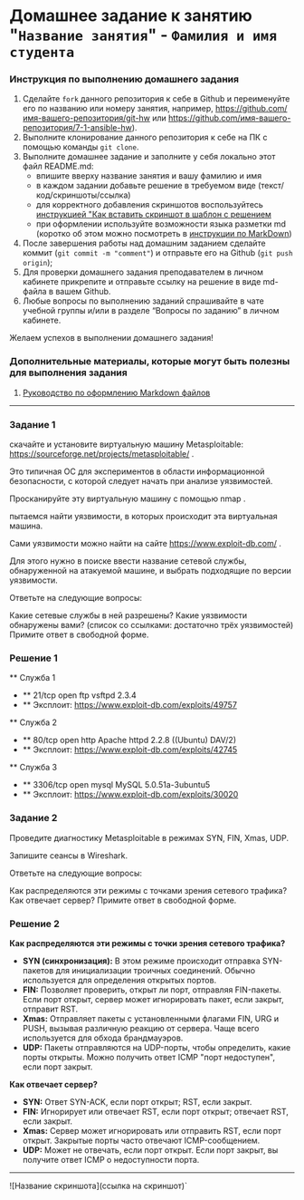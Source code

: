 # Домашнее задание к занятию "`Название занятия`" - `Фамилия и имя студента`


### Инструкция по выполнению домашнего задания

   1. Сделайте `fork` данного репозитория к себе в Github и переименуйте его по названию или номеру занятия, например, https://github.com/имя-вашего-репозитория/git-hw или  https://github.com/имя-вашего-репозитория/7-1-ansible-hw).
   2. Выполните клонирование данного репозитория к себе на ПК с помощью команды `git clone`.
   3. Выполните домашнее задание и заполните у себя локально этот файл README.md:
      - впишите вверху название занятия и вашу фамилию и имя
      - в каждом задании добавьте решение в требуемом виде (текст/код/скриншоты/ссылка)
      - для корректного добавления скриншотов воспользуйтесь [инструкцией "Как вставить скриншот в шаблон с решением](https://github.com/netology-code/sys-pattern-homework/blob/main/screen-instruction.md)
      - при оформлении используйте возможности языка разметки md (коротко об этом можно посмотреть в [инструкции  по MarkDown](https://github.com/netology-code/sys-pattern-homework/blob/main/md-instruction.md))
   4. После завершения работы над домашним заданием сделайте коммит (`git commit -m "comment"`) и отправьте его на Github (`git push origin`);
   5. Для проверки домашнего задания преподавателем в личном кабинете прикрепите и отправьте ссылку на решение в виде md-файла в вашем Github.
   6. Любые вопросы по выполнению заданий спрашивайте в чате учебной группы и/или в разделе “Вопросы по заданию” в личном кабинете.
   
Желаем успехов в выполнении домашнего задания!
   
### Дополнительные материалы, которые могут быть полезны для выполнения задания

1. [Руководство по оформлению Markdown файлов](https://gist.github.com/Jekins/2bf2d0638163f1294637#Code)

---

### Задание 1
скачайте и установите виртуальную машину Metasploitable: https://sourceforge.net/projects/metasploitable/ .

Это типичная ОС для экспериментов в области информационной безопасности, с которой следует начать при анализе уязвимостей.

Просканируйте эту виртуальную машину с помощью nmap .

пытаемся найти уязвимости, в которых происходит эта виртуальная машина.

Сами уязвимости можно найти на сайте https://www.exploit-db.com/ .

Для этого нужно в поиске ввести название сетевой службы, обнаруженной на атакуемой машине, и выбрать подходящие по версии уязвимости.

Ответьте на следующие вопросы:

Какие сетевые службы в ней разрешены?
Какие уязвимости обнаружены вами? (список со ссылками: достаточно трёх уязвимостей)
Примите ответ в свободной форме.

### Решение 1

** Служба 1
- ** 21/tcp   open  ftp         vsftpd 2.3.4
- ** Эксплоит: https://www.exploit-db.com/exploits/49757

** Служба 2
- ** 80/tcp   open  http        Apache httpd 2.2.8 ((Ubuntu) DAV/2)
- ** Эксплоит: https://www.exploit-db.com/exploits/42745

** Служба 3
- ** 3306/tcp open  mysql       MySQL 5.0.51a-3ubuntu5
- ** Эксплоит: https://www.exploit-db.com/exploits/30020

### Задание 2
Проведите диагностику Metasploitable в режимах SYN, FIN, Xmas, UDP.

Запишите сеансы в Wireshark.

Ответьте на следующие вопросы:

Как распределяются эти режимы с точками зрения сетевого трафика?
Как отвечает сервер?
Примите ответ в свободной форме.

### Решение 2

**Как распределяются эти режимы с точки зрения сетевого трафика?**
- **SYN (синхронизация):** В этом режиме происходит отправка SYN-пакетов для инициализации троичных соединений. Обычно используется для определения открытых портов.
- **FIN:** Позволяет проверить, открыт ли порт, отправляя FIN-пакеты. Если порт открыт, сервер может игнорировать пакет, если закрыт, отправит RST.
- **Xmas:** Отправляет пакеты с установленными флагами FIN, URG и PUSH, вызывая различную реакцию от сервера. Чаще всего используется для обхода брандмауэров.
- **UDP:** Пакеты отправляются на UDP-порты, чтобы определить, какие порты открыты. Можно получить ответ ICMP "порт недоступен", если порт закрыт.

**Как отвечает сервер?**
- **SYN:** Ответ SYN-ACK, если порт открыт; RST, если закрыт.
- **FIN:** Игнорирует или отвечает RST, если порт открыт; отвечает RST, если закрыт.
- **Xmas:** Сервер может игнорировать или отправить RST, если порт открыт. Закрытые порты часто отвечают ICMP-сообщением.
- **UDP:** Может не отвечать, если порт открыт. Если порт закрыт, вы получите ответ ICMP о недоступности порта.
---

![Название скриншота](ссылка на скриншот)`
